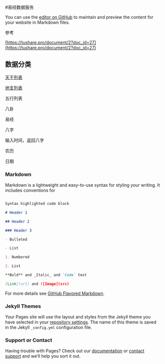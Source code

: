 #易经数据服务 

You can use the [editor on GitHub](https://github.com/ichingstudent/ichingstudent.github.io/edit/pages/README.md) to maintain and preview the content for your website in Markdown files. 


参考 

[https://tushare.pro/document/2?doc_id=27](https://tushare.pro/document/2?doc_id=27)

## 数据分类 

[天干列表](/docs/basic_data.md)

[地支列表](/docs/basic_data)

五行列表 

八卦 

易经 



八字 

输入时间，返回八字 

农历 

日期 



### Markdown 

Markdown is a lightweight and easy-to-use syntax for styling your writing. It includes conventions for 

```markdown 

Syntax highlighted code block 

# Header 1 

## Header 2 

### Header 3 

- Bulleted 

- List 

1. Numbered 

2. List 

**Bold** and _Italic_ and `Code` text 

[Link](url) and ![Image](src) 

``` 

For more details see [GitHub Flavored Markdown](https://guides.github.com/features/mastering-markdown/). 

### Jekyll Themes 

Your Pages site will use the layout and styles from the Jekyll theme you have selected in your [repository settings](https://github.com/ichingstudent/ichingstudent.github.io/settings). The name of this theme is saved in the Jekyll `_config.yml` configuration file. 

### Support or Contact 

Having trouble with Pages? Check out our [documentation](https://help.github.com/categories/github-pages-basics/) or [contact support](https://github.com/contact) and we’ll help you sort it out. 


